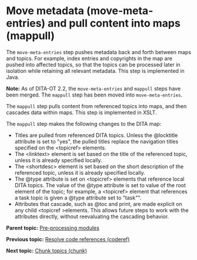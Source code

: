 # Move metadata \(move-meta-entries\) and pull content into maps \(mappull\)

The `move-meta-entries` step pushes metadata back and forth between maps and topics. For example, index entries and copyrights in the map are pushed into affected topics, so that the topics can be processed later in isolation while retaining all relevant metadata. This step is implemented in Java.

**Note:** As of DITA-OT 2.2, the `move-meta-entries` and `mappull` steps have been merged. The `mappull` step has been moved into `move-meta-entries`.

The `mappull` step pulls content from referenced topics into maps, and then cascades data within maps. This step is implemented in XSLT.

The `mappull` step makes the following changes to the DITA map:

-   Titles are pulled from referenced DITA topics. Unless the @locktitle attribute is set to "yes", the pulled titles replace the navigation titles specified on the <topicref\> elements.
-   The <linktext\> element is set based on the title of the referenced topic, unless it is already specified locally.
-   The <shortdesc\> element is set based on the short description of the referenced topic, unless it is already specified locally.
-   The @type attribute is set on <topicref\> elements that reference local DITA topics. The value of the @type attribute is set to value of the root element of the topic; for example, a <topicref\> element that references a task topic is given a @type attribute set to "task"".
-   Attributes that cascade, such as @toc and print, are made explicit on any child <topicref \>elements. This allows future steps to work with the attributes directly, without reevaluating the cascading behavior.

**Parent topic:** [Pre-processing modules](../dev_ref/DITA-OTPreprocess.md)

**Previous topic:** [Resolve code references \(coderef\)](../dev_ref/preprocess-coderef.md)

**Next topic:** [Chunk topics \(chunk\)](../dev_ref/preprocess-chunk.md)

